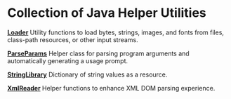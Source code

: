 # Collection of Java Helper Utilities
 
[**Loader**](src/com/xrbpowered/utils/Loader.java) Utility functions to load bytes, strings, images, and fonts from files, class-path resources, or other input streams.

[**ParseParams**](src/com/xrbpowered/utils/ParseParams.java) Helper class for parsing program arguments and automatically generating a usage prompt.

[**StringLibrary**](src/com/xrbpowered/utils/StringLibrary.java) Dictionary of string values as a resource.

[**XmlReader**](src/com/xrbpowered/utils/XmlReader.java) Helper functions to enhance XML DOM parsing experience.
